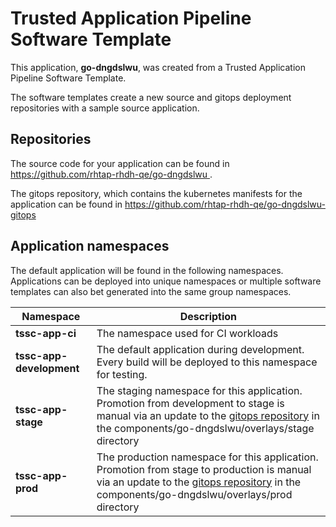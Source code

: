 # Trusted Application Pipeline Software Template

This application, **go-dngdslwu**, was created from a Trusted Application Pipeline Software Template.

The software templates create a new source and gitops deployment repositories with a sample source application. 

## Repositories

The source code for your application can be found in [https://github.com/rhtap-rhdh-qe/go-dngdslwu ](https://github.com/rhtap-rhdh-qe/go-dngdslwu ).
 
The gitops repository, which contains the kubernetes manifests for the application can be found in 
[https://github.com/rhtap-rhdh-qe/go-dngdslwu-gitops ](https://github.com/rhtap-rhdh-qe/go-dngdslwu-gitops ) 

## Application namespaces 

The default application will be found in the following namespaces. Applications can be deployed into unique namespaces or multiple software templates can also bet generated into the same group namespaces.  

|  Namespace   |  Description   |  
| -------- | -------- |
| **tssc-app-ci** | The namespace used for CI workloads |
| **tssc-app-development** | The default application during development. Every build will be deployed to this namespace for testing. |
| **tssc-app-stage** | The staging namespace for this application. Promotion from development to stage is manual via an update to the [gitops repository](https://github.com/rhtap-rhdh-qe/go-dngdslwu-gitops ) in the components/go-dngdslwu/overlays/stage directory |
| **tssc-app-prod** | The production namespace for this application. Promotion from stage to production is manual via an update to the [gitops repository](https://github.com/rhtap-rhdh-qe/go-dngdslwu-gitops ) in the components/go-dngdslwu/overlays/prod directory |